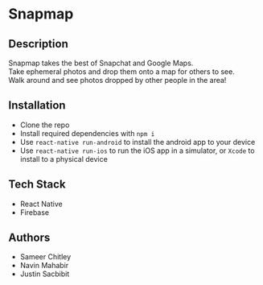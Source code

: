# Snapmap

## Description

Snapmap takes the best of Snapchat and Google Maps.  
Take ephemeral photos and drop them onto a map for others to see.  
Walk around and see photos dropped by other people in the area!

## Installation

- Clone the repo
- Install required dependencies with `npm i`
- Use `react-native run-android` to install the android app to your device
- Use `react-native run-ios` to run the iOS app in a simulator, or `Xcode` to install to a physical device

## Tech Stack

- React Native
- Firebase

## Authors

- Sameer Chitley
- Navin Mahabir
- Justin Sacbibit

